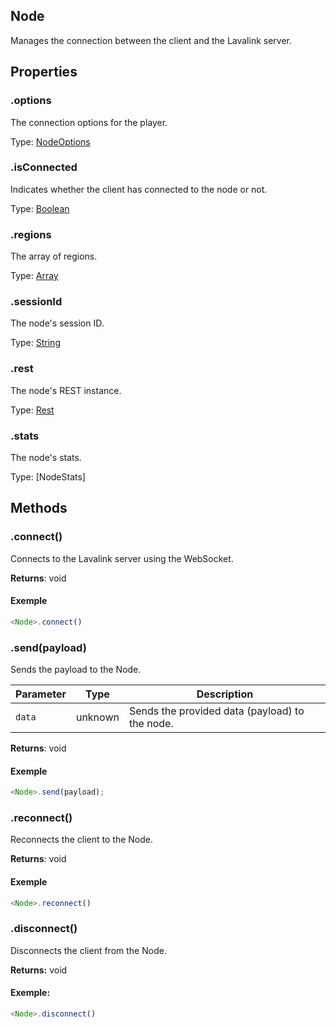## Node

Manages the connection between the client and the Lavalink server.

## Properties

### .options
The connection options for the player.

Type: [NodeOptions](https://github.com/shadowrunners/Automata/blob/v2.2/src/Manager.ts#L226)

### .isConnected
Indicates whether the client has connected to the node or not.

Type: [Boolean](https://developer.mozilla.org/en-US/docs/Web/JavaScript/Reference/Global_Objects/Boolean)

### .regions
The array of regions.

Type: [Array](https://developer.mozilla.org/en-US/docs/Web/JavaScript/Reference/Global_Objects/Array)

### .sessionId
The node's session ID.

Type: [String](https://developer.mozilla.org/en-US/docs/Web/JavaScript/Reference/Global_Objects/String)

### .rest
The node's REST instance.

Type: [Rest](https://github.com/shadowrunners/Automata/blob/v2.2/src/Node/Rest.ts)

### .stats
The node's stats.

Type: [NodeStats]

## Methods
### .connect()
Connects to the Lavalink server using the WebSocket.

**Returns**: void

#### Exemple
```ts
<Node>.connect()
```

### .send(payload)
Sends the payload to the Node.

| **Parameter**  | **Type**  | **Description**                                |
| ---------------|-----------|------------------------------------------------|
| `data`         |  unknown  | Sends the provided data (payload) to the node. |

**Returns**: void

#### Exemple
```ts
<Node>.send(payload);
```

### .reconnect()
Reconnects the client to the Node.

**Returns**: void

#### Exemple
```ts
<Node>.reconnect()
```

### .disconnect()
Disconnects the client from the Node.

**Returns:** void

#### Exemple:
```ts
<Node>.disconnect()
```